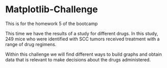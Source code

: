 # Matplotlib-Challenge
This is for the homework 5 of the bootcamp

This time we have the results of a study for different drugs. In this study, 249 mice who were identified with SCC tumors received treatment with a range of drug regimens.

Within this challenge we will find different ways to build graphs and obtain data that is relevant to make decisions about the drugs administered.
